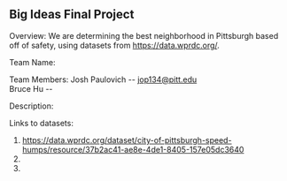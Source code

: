 ## Big Ideas Final Project

Overview: We are determining the best neighborhood in Pittsburgh based off of safety, using datasets from https://data.wprdc.org/.

Team Name:

Team Members:
Josh Paulovich -- jop134@pitt.edu  
Bruce Hu -- 

Description: 

Links to datasets:  
  1.  https://data.wprdc.org/dataset/city-of-pittsburgh-speed-humps/resource/37b2ac41-ae8e-4de1-8405-157e05dc3640
  2.  
  3.  
